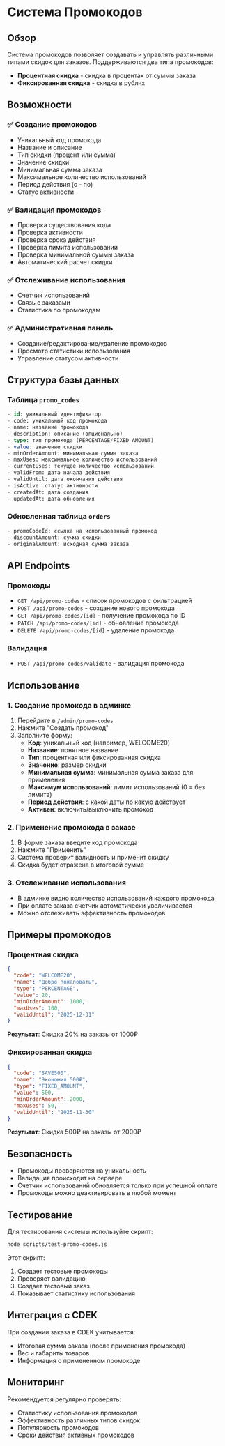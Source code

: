 # Система Промокодов

## Обзор

Система промокодов позволяет создавать и управлять различными типами скидок для заказов. Поддерживаются два типа промокодов:

- **Процентная скидка** - скидка в процентах от суммы заказа
- **Фиксированная скидка** - скидка в рублях

## Возможности

### ✅ Создание промокодов

- Уникальный код промокода
- Название и описание
- Тип скидки (процент или сумма)
- Значение скидки
- Минимальная сумма заказа
- Максимальное количество использований
- Период действия (с - по)
- Статус активности

### ✅ Валидация промокодов

- Проверка существования кода
- Проверка активности
- Проверка срока действия
- Проверка лимита использований
- Проверка минимальной суммы заказа
- Автоматический расчет скидки

### ✅ Отслеживание использования

- Счетчик использований
- Связь с заказами
- Статистика по промокодам

### ✅ Административная панель

- Создание/редактирование/удаление промокодов
- Просмотр статистики использования
- Управление статусом активности

## Структура базы данных

### Таблица `promo_codes`

```sql
- id: уникальный идентификатор
- code: уникальный код промокода
- name: название промокода
- description: описание (опционально)
- type: тип промокода (PERCENTAGE/FIXED_AMOUNT)
- value: значение скидки
- minOrderAmount: минимальная сумма заказа
- maxUses: максимальное количество использований
- currentUses: текущее количество использований
- validFrom: дата начала действия
- validUntil: дата окончания действия
- isActive: статус активности
- createdAt: дата создания
- updatedAt: дата обновления
```

### Обновленная таблица `orders`

```sql
- promoCodeId: ссылка на использованный промокод
- discountAmount: сумма скидки
- originalAmount: исходная сумма заказа
```

## API Endpoints

### Промокоды

- `GET /api/promo-codes` - список промокодов с фильтрацией
- `POST /api/promo-codes` - создание нового промокода
- `GET /api/promo-codes/[id]` - получение промокода по ID
- `PATCH /api/promo-codes/[id]` - обновление промокода
- `DELETE /api/promo-codes/[id]` - удаление промокода

### Валидация

- `POST /api/promo-codes/validate` - валидация промокода

## Использование

### 1. Создание промокода в админке

1. Перейдите в `/admin/promo-codes`
2. Нажмите "Создать промокод"
3. Заполните форму:
   - **Код**: уникальный код (например, WELCOME20)
   - **Название**: понятное название
   - **Тип**: процентная или фиксированная скидка
   - **Значение**: размер скидки
   - **Минимальная сумма**: минимальная сумма заказа для применения
   - **Максимум использований**: лимит использований (0 = без лимита)
   - **Период действия**: с какой даты по какую действует
   - **Активен**: включить/выключить промокод

### 2. Применение промокода в заказе

1. В форме заказа введите код промокода
2. Нажмите "Применить"
3. Система проверит валидность и применит скидку
4. Скидка будет отражена в итоговой сумме

### 3. Отслеживание использования

- В админке видно количество использований каждого промокода
- При оплате заказа счетчик автоматически увеличивается
- Можно отслеживать эффективность промокодов

## Примеры промокодов

### Процентная скидка

```json
{
  "code": "WELCOME20",
  "name": "Добро пожаловать",
  "type": "PERCENTAGE",
  "value": 20,
  "minOrderAmount": 1000,
  "maxUses": 100,
  "validUntil": "2025-12-31"
}
```

**Результат**: Скидка 20% на заказы от 1000₽

### Фиксированная скидка

```json
{
  "code": "SAVE500",
  "name": "Экономия 500₽",
  "type": "FIXED_AMOUNT",
  "value": 500,
  "minOrderAmount": 2000,
  "maxUses": 50,
  "validUntil": "2025-11-30"
}
```

**Результат**: Скидка 500₽ на заказы от 2000₽

## Безопасность

- Промокоды проверяются на уникальность
- Валидация происходит на сервере
- Счетчик использований обновляется только при успешной оплате
- Промокоды можно деактивировать в любой момент

## Тестирование

Для тестирования системы используйте скрипт:

```bash
node scripts/test-promo-codes.js
```

Этот скрипт:

1. Создает тестовые промокоды
2. Проверяет валидацию
3. Создает тестовый заказ
4. Показывает статистику использования

## Интеграция с CDEK

При создании заказа в CDEK учитывается:

- Итоговая сумма заказа (после применения промокода)
- Вес и габариты товаров
- Информация о примененном промокоде

## Мониторинг

Рекомендуется регулярно проверять:

- Статистику использования промокодов
- Эффективность различных типов скидок
- Популярность промокодов
- Сроки действия активных промокодов
